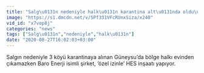 ```yaml
---
title: "Salg\u0131n nedeniyle halk\u0131n karantina alt\u0131nda oldu\u011fu G\u00fcneysu\u2019da HES \u015firketi \u2018\u00f6zel izinle\u2019 in\u015faat yap\u0131yor"
image: "https://s1.dmcdn.net/v/SPf331VFcRUnxSiza/x240"
vid_id: "x7vop8j"
categories: "news"
tags: ["Salg\u0131n","nedeniyle","halk\u0131n"]
date: "2020-08-27T16:02:03+03:00"
---
```

Salgın nedeniyle 3 köyü karantinaya alınan Güneysu’da bölge halkı evinden çıkamazken Baro Enerji isimli şirket, ‘özel izinle’ HES inşaatı yapıyor.   <br>
